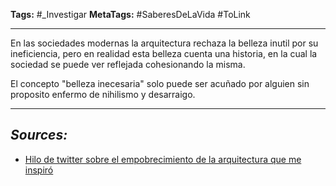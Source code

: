 **Tags:** #_Investigar
**MetaTags:** #SaberesDeLaVida #ToLink
- - -
En las sociedades modernas la arquitectura rechaza la belleza inutil por su ineficiencia, pero en realidad esta belleza cuenta una historia, en la cual la sociedad se puede ver reflejada cohesionando la misma. 

El concepto "belleza inecesaria" solo puede ser acuñado por alguien sin proposito enfermo de nihilismo y desarraigo.
- - - 
## ***Sources:***
- [Hilo de twitter sobre el empobrecimiento de la arquitectura que me inspiró](https://x.com/the_culturist_/status/1814299829947806004)